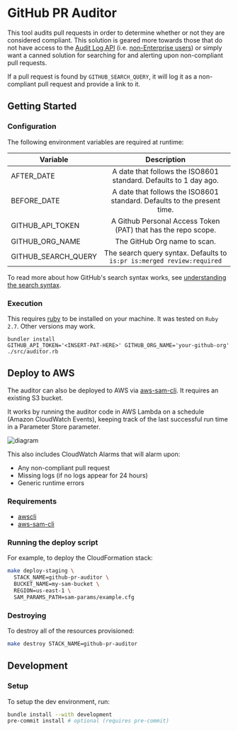 # GitHub PR Auditor

This tool audits pull requests in order to determine whether or not they are considered compliant. This solution is geared more towards those that do not have access to the [Audit Log API](https://docs.github.com/en/organizations/keeping-your-organization-secure/reviewing-the-audit-log-for-your-organization#using-the-audit-log-api) (i.e. [non-Enterprise users](https://github.com/pricing)) or simply want a canned solution for searching for and alerting upon non-compliant pull requests.

If a pull request is found by `GITHUB_SEARCH_QUERY`, it will log it as a non-compliant pull request and provide a link to it.

## Getting Started

### Configuration

The following environment variables are required at runtime:

| Variable            |                               Description                               |
| ------------------- | :---------------------------------------------------------------------: |
| AFTER_DATE          |    A date that follows the ISO8601 standard. Defaults to 1 day ago.     |
| BEFORE_DATE         | A date that follows the ISO8601 standard. Defaults to the present time. |
| GITHUB_API_TOKEN    |      A Github Personal Access Token (PAT) that has the repo scope.      |
| GITHUB_ORG_NAME     |                      The GitHub Org name to scan.                       |
| GITHUB_SEARCH_QUERY | The search query syntax. Defaults to `is:pr is:merged review:required`  |

To read more about how GitHub's search syntax works, see [understanding the search syntax](https://docs.github.com/en/github/searching-for-information-on-github/getting-started-with-searching-on-github/understanding-the-search-syntax).

### Execution

This requires [ruby](https://www.ruby-lang.org/en/documentation/installation/) to be installed on your machine. It was tested on `Ruby 2.7`. Other versions may work.

```shell
bundler install
GITHUB_API_TOKEN='<INSERT-PAT-HERE>' GITHUB_ORG_NAME='your-github-org' ./src/auditor.rb
```

## Deploy to AWS

The auditor can also be deployed to AWS via [aws-sam-cli](https://github.com/aws/aws-sam-cli). It requires an existing S3 bucket.

It works by running the auditor code in AWS Lambda on a schedule (Amazon CloudWatch Events), keeping track of the last successful run time in a Parameter Store parameter.

![diagram](https://user-images.githubusercontent.com/4519234/122277304-bff67500-ceb3-11eb-8bfd-4ef8d3fa7e42.png)

This also includes CloudWatch Alarms that will alarm upon:

- Any non-compliant pull request
- Missing logs (if no logs appear for 24 hours)
- Generic runtime errors

### Requirements

- [awscli](https://docs.aws.amazon.com/cli/latest/userguide/cli-chap-install.html)
- [aws-sam-cli](https://docs.aws.amazon.com/serverless-application-model/latest/developerguide/serverless-sam-cli-install.html)

### Running the deploy script

For example, to deploy the CloudFormation stack:

```sh
make deploy-staging \
  STACK_NAME=github-pr-auditor \
  BUCKET_NAME=my-sam-bucket \
  REGION=us-east-1 \
  SAM_PARAMS_PATH=sam-params/example.cfg
```

### Destroying

To destroy all of the resources provisioned:

```sh
make destroy STACK_NAME=github-pr-auditor
```

## Development

### Setup

To setup the dev environment, run:

```sh
bundle install --with development
pre-commit install # optional (requires pre-commit)
```
